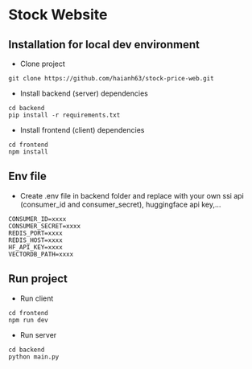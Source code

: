 # Stock Website
## Installation for local dev environment
- Clone project
  
`git clone https://github.com/haianh63/stock-price-web.git`

- Install backend (server) dependencies

```
cd backend
pip install -r requirements.txt
```

- Install frontend (client) dependencies
```
cd frontend
npm install
```

## Env file
- Create .env file in backend folder and replace with your own ssi api (consumer_id and consumer_secret), huggingface api key,...
```
CONSUMER_ID=xxxx
CONSUMER_SECRET=xxxx
REDIS_PORT=xxxx
REDIS_HOST=xxxx
HF_API_KEY=xxxx
VECTORDB_PATH=xxxx
```

## Run project
- Run client
```
cd frontend
npm run dev
```

- Run server
```
cd backend
python main.py
```
